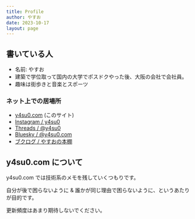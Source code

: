 ```yaml
---
title: Profile
author: やすお
date: 2023-10-17
layout: page
---
```


## 書いている人

- 名前: やすお
- 建築で学位取って国内の大学でポスドクやった後、大阪の会社で会社員。
- 趣味は街歩きと音楽とスポーツ

### ネット上での居場所

- [y4su0.com](https://www.y4su0.com/) (このサイト)
- <a href="https://www.instagram.com/y4su0" rel="me" target="_blank">Instagram / y4su0</a>
- <a href="https://www.threads.net/@y4su0" rel="me" target="_blank">Threads / @y4su0</a>
- <a href="https://bsky.app/profile/y4su0.com" rel="me" target="_blank">Bluesky / @y4su0.com</a>
- <a href="https://booklog.jp/users/y4su0" rel="me" target="_blank">ブクログ / やすおの本棚</a>

## y4su0.com について

y4su0.com では技術系のメモを残していくつもりです。

自分が後で困らないように & 誰かが同じ理由で困らないように、というあたりが目的です。

更新頻度はあまり期待しないでください。
